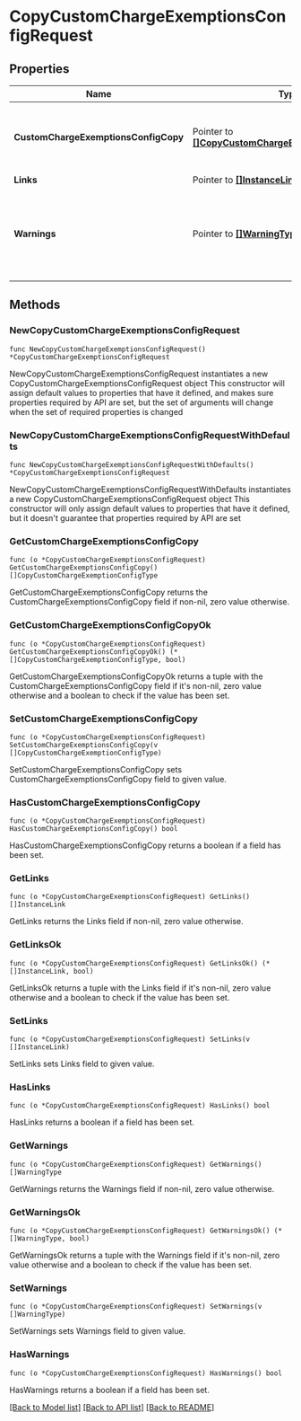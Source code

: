 # CopyCustomChargeExemptionsConfigRequest

## Properties

Name | Type | Description | Notes
------------ | ------------- | ------------- | -------------
**CustomChargeExemptionsConfigCopy** | Pointer to [**[]CopyCustomChargeExemptionConfigType**](CopyCustomChargeExemptionConfigType.md) | List of the Custom Charge Exemptions to be copied. | [optional] 
**Links** | Pointer to [**[]InstanceLink**](InstanceLink.md) |  | [optional] 
**Warnings** | Pointer to [**[]WarningType**](WarningType.md) | Used in conjunction with the Success element to define a business error. | [optional] 

## Methods

### NewCopyCustomChargeExemptionsConfigRequest

`func NewCopyCustomChargeExemptionsConfigRequest() *CopyCustomChargeExemptionsConfigRequest`

NewCopyCustomChargeExemptionsConfigRequest instantiates a new CopyCustomChargeExemptionsConfigRequest object
This constructor will assign default values to properties that have it defined,
and makes sure properties required by API are set, but the set of arguments
will change when the set of required properties is changed

### NewCopyCustomChargeExemptionsConfigRequestWithDefaults

`func NewCopyCustomChargeExemptionsConfigRequestWithDefaults() *CopyCustomChargeExemptionsConfigRequest`

NewCopyCustomChargeExemptionsConfigRequestWithDefaults instantiates a new CopyCustomChargeExemptionsConfigRequest object
This constructor will only assign default values to properties that have it defined,
but it doesn't guarantee that properties required by API are set

### GetCustomChargeExemptionsConfigCopy

`func (o *CopyCustomChargeExemptionsConfigRequest) GetCustomChargeExemptionsConfigCopy() []CopyCustomChargeExemptionConfigType`

GetCustomChargeExemptionsConfigCopy returns the CustomChargeExemptionsConfigCopy field if non-nil, zero value otherwise.

### GetCustomChargeExemptionsConfigCopyOk

`func (o *CopyCustomChargeExemptionsConfigRequest) GetCustomChargeExemptionsConfigCopyOk() (*[]CopyCustomChargeExemptionConfigType, bool)`

GetCustomChargeExemptionsConfigCopyOk returns a tuple with the CustomChargeExemptionsConfigCopy field if it's non-nil, zero value otherwise
and a boolean to check if the value has been set.

### SetCustomChargeExemptionsConfigCopy

`func (o *CopyCustomChargeExemptionsConfigRequest) SetCustomChargeExemptionsConfigCopy(v []CopyCustomChargeExemptionConfigType)`

SetCustomChargeExemptionsConfigCopy sets CustomChargeExemptionsConfigCopy field to given value.

### HasCustomChargeExemptionsConfigCopy

`func (o *CopyCustomChargeExemptionsConfigRequest) HasCustomChargeExemptionsConfigCopy() bool`

HasCustomChargeExemptionsConfigCopy returns a boolean if a field has been set.

### GetLinks

`func (o *CopyCustomChargeExemptionsConfigRequest) GetLinks() []InstanceLink`

GetLinks returns the Links field if non-nil, zero value otherwise.

### GetLinksOk

`func (o *CopyCustomChargeExemptionsConfigRequest) GetLinksOk() (*[]InstanceLink, bool)`

GetLinksOk returns a tuple with the Links field if it's non-nil, zero value otherwise
and a boolean to check if the value has been set.

### SetLinks

`func (o *CopyCustomChargeExemptionsConfigRequest) SetLinks(v []InstanceLink)`

SetLinks sets Links field to given value.

### HasLinks

`func (o *CopyCustomChargeExemptionsConfigRequest) HasLinks() bool`

HasLinks returns a boolean if a field has been set.

### GetWarnings

`func (o *CopyCustomChargeExemptionsConfigRequest) GetWarnings() []WarningType`

GetWarnings returns the Warnings field if non-nil, zero value otherwise.

### GetWarningsOk

`func (o *CopyCustomChargeExemptionsConfigRequest) GetWarningsOk() (*[]WarningType, bool)`

GetWarningsOk returns a tuple with the Warnings field if it's non-nil, zero value otherwise
and a boolean to check if the value has been set.

### SetWarnings

`func (o *CopyCustomChargeExemptionsConfigRequest) SetWarnings(v []WarningType)`

SetWarnings sets Warnings field to given value.

### HasWarnings

`func (o *CopyCustomChargeExemptionsConfigRequest) HasWarnings() bool`

HasWarnings returns a boolean if a field has been set.


[[Back to Model list]](../README.md#documentation-for-models) [[Back to API list]](../README.md#documentation-for-api-endpoints) [[Back to README]](../README.md)


